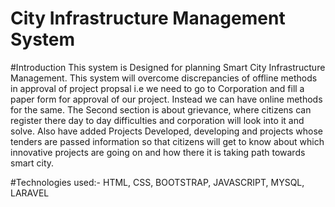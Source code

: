 # City Infrastructure Management System

#Introduction
This system is Designed for planning Smart City Infrastructure Management. This system will overcome discrepancies of offline methods in approval of project propsal i.e we need to go to Corporation and fill a paper form for approval of our project. Instead we can have online methods for the same. The Second section is about grievance, where citizens can register there day to day difficulties and corporation will look into it and solve.
Also have added Projects Developed, developing and projects whose tenders are passed information so that citizens will get to know about which innovative projects are going on and how there it is taking path towards smart city.

#Technologies used:- 
HTML, CSS, BOOTSTRAP, JAVASCRIPT, MYSQL, LARAVEL


 
